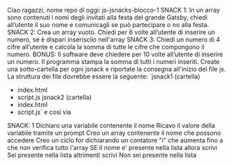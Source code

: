 Ciao ragazzi,
nome repo di oggi: js-jsnacks-blocco-1
SNACK 1:
In un array sono contenuti i nomi degli invitati alla festa del grande Gatsby, chiedi all’utente il suo nome e comunicagli se può partecipare o no alla festa.
SNACK 2:
Crea un array vuoto.
Chiedi per 6 volte all’utente di inserire un numero, se è dispari inseriscilo nell'array
SNACK 3:
Chiedi un numero di 4 cifre all’utente
e calcola la somma di tutte le cifre che compongono il numero.
BONUS:
Il software deve chiedere per 10 volte all’utente di inserire un numero.
Il programma stampa la somma di tutti i numeri inseriti.
Create una sotto-cartella per ogni jsnack e riportate la consegna all'inizio del file js.
La struttura dei file dovrebbe essere la seguente:
`jsnack1 (cartella)
- index.html
- script.js
jsnack2 (cartella)
- index.html
- script.js`
e così via


SNACK: 1
Dichiaro una variabile contenente il nome
Ricavo il valore della variabile tramite un prompt
Creo un array contenente il nome che possono accedere
Creo un ciclo for dichiarando un contatore "i" che aumenta fino a che non verifica tutto l'array 
    SE
        il nome e' presente nella lista
    allora scrivi
        Sei presente nella lista
    altrimenti scrivi
        Non sei presente nella lista
